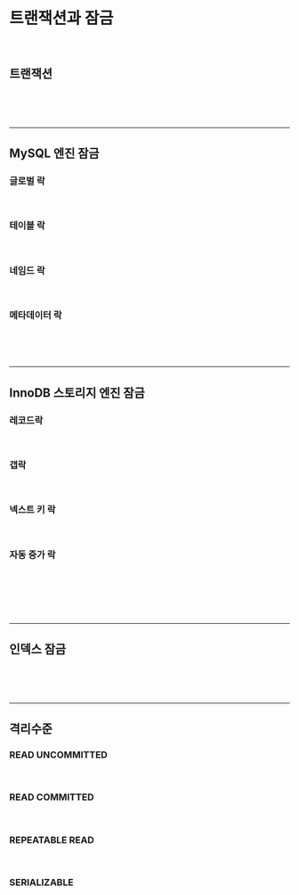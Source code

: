 # 트랜잭션과 잠금

<br>

## 트랜잭션

<br><br><br><hr>

## MySQL 엔진 잠금

### 글로벌 락

<br>

### 테이블 락

<br>

### 네임드 락

<br>

### 메타데이터 락


<br><br><br><hr>

## InnoDB 스토리지 엔진 잠금

### 레코드락

<br>

### 갭락

<br>

### 넥스트 키 락

<br>

### 자동 증가 락

<br>

<br><br><br><hr>

## 인덱스 잠금

<br><br><br><hr>

## 격리수준

### READ UNCOMMITTED

<br>

### READ COMMITTED

<br>

### REPEATABLE READ

<br>

### SERIALIZABLE